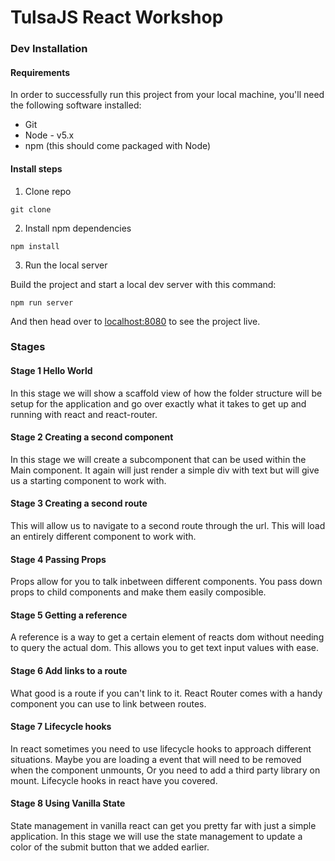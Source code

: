 # TulsaJS React Workshop

### Dev Installation

#### Requirements

In order to successfully run this project from your local machine, you'll need the following software installed:

* Git
* Node - v5.x
* npm (this should come packaged with Node)

#### Install steps

1. Clone repo

```
git clone
```

2. Install npm dependencies

```
npm install
```

3. Run the local server

Build the project and start a local dev server with this command:

```
npm run server
```

And then head over to [localhost:8080](http://localhost:8080/) to see the project live.

### Stages

#### Stage 1 Hello World

In this stage we will show a scaffold view of how the folder structure will be setup for the application and go over exactly what it takes to get up and running with react and react-router.

#### Stage 2 Creating a second component

In this stage we will create a subcomponent that can be used within the Main component. It again will just render a simple div with text but will give us a starting component to work with.

#### Stage 3 Creating a second route

This will allow us to navigate to a second route through the url. This will load an entirely different component to work with.

#### Stage 4 Passing Props

Props allow for you to talk inbetween different components. You pass down props to child components and make them easily composible.

#### Stage 5 Getting a reference

A reference is a way to get a certain element of reacts dom without needing to query the actual dom. This allows you to get text input values with ease.

#### Stage 6 Add links to a route

What good is a route if you can't link to it. React Router comes with a handy component you can use to link between routes.

#### Stage 7 Lifecycle hooks

In react sometimes you need to use lifecycle hooks to approach different situations. Maybe you are loading a event that will need to be removed when the component unmounts, Or you need to add a third party library on mount. Lifecycle hooks in react have you covered.

#### Stage 8 Using Vanilla State

State management in vanilla react can get you pretty far with just a simple application. In this stage we will use the state management to update a color of the submit button that we added earlier.

